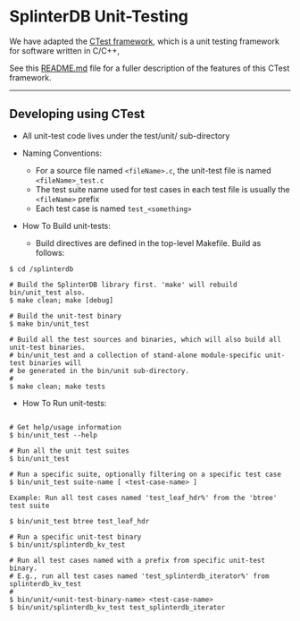 # SplinterDB Unit-Testing

We have adapted the [CTest framework](https://github.com/bvdberg/ctest),
which is a unit testing framework for software written in C/C++,

See this [README.md](https://github.com/bvdberg/ctest/blob/master/README.md) file for a
fuller description of the features of this CTest framework.

---
## Developing using CTest

* All unit-test code lives under the test/unit/ sub-directory
* Naming Conventions:

    * For a source file named `<fileName>.c`, the unit-test file is named `<fileName>_test.c`
    * The test suite name used for test cases in each test file is usually the `<fileName>` prefix
    * Each test case is named `test_<something>`



* How To Build unit-tests:

    * Build directives are defined in the top-level Makefile. Build as follows:

```shell
$ cd /splinterdb

# Build the SplinterDB library first. 'make' will rebuild bin/unit_test also.
$ make clean; make [debug]

# Build the unit-test binary
$ make bin/unit_test

# Build all the test sources and binaries, which will also build all unit-test binaries.
# bin/unit_test and a collection of stand-alone module-specific unit-test binaries will
# be generated in the bin/unit sub-directory.
#
$ make clean; make tests
```

* How To Run unit-tests:

```shell

# Get help/usage information
$ bin/unit_test --help

# Run all the unit test suites
$ bin/unit_test

# Run a specific suite, optionally filtering on a specific test case
$ bin/unit_test suite-name [ <test-case-name> ]

Example: Run all test cases named 'test_leaf_hdr%' from the 'btree' test suite

$ bin/unit_test btree test_leaf_hdr

# Run a specific unit-test binary
$ bin/unit/splinterdb_kv_test

# Run all test cases named with a prefix from specific unit-test binary.
# E.g., run all test cases named 'test_splinterdb_iterator%' from splinterdb_kv_test
#
$ bin/unit/<unit-test-binary-name> <test-case-name>
$ bin/unit/splinterdb_kv_test test_splinterdb_iterator

```
